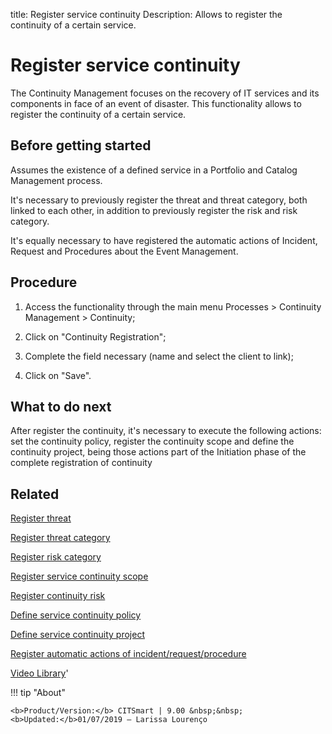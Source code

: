 title: Register service continuity
Description: Allows to register the continuity of a certain service.

# Register service continuity

The Continuity Management focuses on the recovery of IT services and its components in face of an event of disaster.
This functionality allows to register the continuity of a certain service.

Before getting started
--------------------------

Assumes the existence of a defined service in a Portfolio and Catalog Management
process.

It's necessary to previously register the threat and threat category, both
linked to each other, in addition to previously register the risk and risk
category.

It's equally necessary to have registered the automatic actions of Incident,
Request and Procedures about the Event Management.

Procedure
-------------

1.  Access the functionality through the main menu Processes \> Continuity
    Management \> Continuity;

2.  Click on "Continuity Registration";

3.  Complete the field necessary (name and select the client to link);

4.  Click on "Save".

What to do next
-------------------

After register the continuity, it's necessary to execute the following actions:
set the continuity policy, register the continuity scope and define the
continuity project, being those actions part of the Initiation phase of the
complete registration of continuity

Related
-----------

[Register threat](/en-us/citsmart-platform-8/processes/continuity/configuration/register-threat.html)

[Register threat category](/en-us/citsmart-platform-8/processes/continuity/configuration/threat-category.html)

[Register risk category](/en-us/citsmart-platform-8/processes/continuity/configuration/risk-category.html)

[Register service continuity scope](/en-us/citsmart-platform-8/processes/continuity/use/service-continuity-scope.html)

[Register continuity risk](/en-us/citsmart-platform-8/processes/continuity/configuration/register-continuity-risk.html)

[Define service continuity policy](/en-us/citsmart-platform-8/processes/continuity/use/continuity-policy.html)

[Define service continuity project](/en-us/citsmart-platform-8/processes/continuity/use/service-continuity-project.html)

[Register automatic actions of incident/request/procedure](/en-us/citsmart-platform-8/additional-features/automation-of-operation/configuration/register-automatic-actions-incident-request-procedure.html)


<i class='fa fa-youtube-play  fa-2x' style='color:#97ce17;vertical-align: middle;'> </i> [Video Library](https://www.youtube.com/playlist?list=PLB5qK2uzf2RPwpIsGu97d5LVHeTNzpTMC)'

!!! tip "About"

    <b>Product/Version:</b> CITSmart | 9.00 &nbsp;&nbsp;
    <b>Updated:</b>01/07/2019 – Larissa Lourenço


